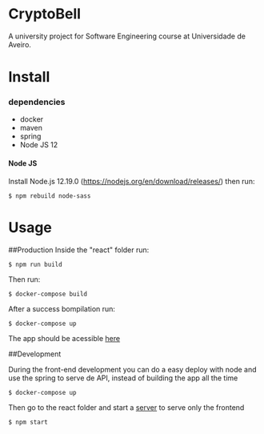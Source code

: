 # CryptoBell

A university project for Software Engineering course at Universidade de Aveiro.

# Install
### dependencies
* docker
* maven
* spring
* Node JS 12

#### Node JS
Install Node.js 12.19.0 (https://nodejs.org/en/download/releases/) then run:
```console
$ npm rebuild node-sass
```



# Usage

##Production
Inside the "react" folder run:
```console
$ npm run build
```

Then run:
```console
$ docker-compose build 
```
After a success bompilation run:
```console
$ docker-compose up
```
The app should be acessible [here](http://localhost:8080)

##Development

During the front-end development you can do a easy deploy with node and use the spring to serve de API, instead of building the app all the time
```console
$ docker-compose up
```
Then go to the react folder and start a [server](http://localhost:3000) to serve only the frontend
```console
$ npm start
```


